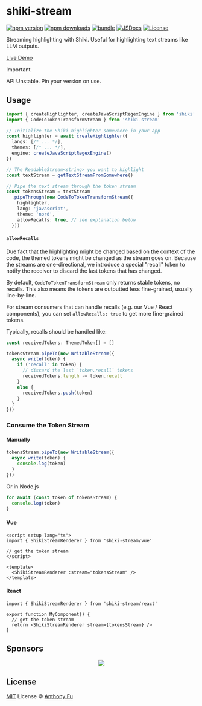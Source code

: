 # shiki-stream

[![npm version][npm-version-src]][npm-version-href]
[![npm downloads][npm-downloads-src]][npm-downloads-href]
[![bundle][bundle-src]][bundle-href]
[![JSDocs][jsdocs-src]][jsdocs-href]
[![License][license-src]][license-href]

Streaming highlighting with Shiki. Useful for highlighting text streams like LLM outputs.

[Live Demo](https://shiki-stream.netlify.app/)

> [!IMPORTANT]
> API Unstable. Pin your version on use.

## Usage

```ts
import { createHighlighter, createJavaScriptRegexEngine } from 'shiki'
import { CodeToTokenTransformStream } from 'shiki-stream'

// Initialize the Shiki highlighter somewhere in your app
const highlighter = await createHighlighter({
  langs: [/* ... */],
  themes: [/* ... */],
  engine: createJavaScriptRegexEngine()
})

// The ReadableStream<string> you want to highlight
const textStream = getTextStreamFromSomewhere()

// Pipe the text stream through the token stream
const tokensStream = textStream
  .pipeThrough(new CodeToTokenTransformStream({
    highlighter,
    lang: 'javascript',
    theme: 'nord',
    allowRecalls: true, // see explanation below
  }))
```

#### `allowRecalls`

Due fact that the highlighting might be changed based on the context of the code, the themed tokens might be changed as the stream goes on. Because the streams are one-directional, we introduce a special "recall" token to notify the receiver to discard the last tokens that has changed.

By default, `CodeToTokenTransformStream` only returns stable tokens, no recalls. This also means the tokens are outputted less fine-grained, usually line-by-line.

For stream consumers that can handle recalls (e.g. our Vue / React components), you can set `allowRecalls: true` to get more fine-grained tokens.

Typically, recalls should be handled like:

```ts
const receivedTokens: ThemedToken[] = []

tokensStream.pipeTo(new WritableStream({
  async write(token) {
    if ('recall' in token) {
      // discard the last `token.recall` tokens
      receivedTokens.length -= token.recall
    }
    else {
      receivedTokens.push(token)
    }
  }
}))
```

### Consume the Token Stream

#### Manually

```ts
tokensStream.pipeTo(new WritableStream({
  async write(token) {
    console.log(token)
  }
}))
```

Or in Node.js

```ts
for await (const token of tokensStream) {
  console.log(token)
}
```

#### Vue

```vue
<script setup lang="ts">
import { ShikiStreamRenderer } from 'shiki-stream/vue'

// get the token stream
</script>

<template>
  <ShikiStreamRenderer :stream="tokensStream" />
</template>
```

#### React

```tsx
import { ShikiStreamRenderer } from 'shiki-stream/react'

export function MyComponent() {
  // get the token stream
  return <ShikiStreamRenderer stream={tokensStream} />
}
```

## Sponsors

<p align="center">
  <a href="https://cdn.jsdelivr.net/gh/antfu/static/sponsors.svg">
    <img src='https://cdn.jsdelivr.net/gh/antfu/static/sponsors.svg'/>
  </a>
</p>

## License

[MIT](./LICENSE) License © [Anthony Fu](https://github.com/antfu)

<!-- Badges -->

[npm-version-src]: https://img.shields.io/npm/v/shiki-stream?style=flat&colorA=080f12&colorB=1fa669
[npm-version-href]: https://npmjs.com/package/shiki-stream
[npm-downloads-src]: https://img.shields.io/npm/dm/shiki-stream?style=flat&colorA=080f12&colorB=1fa669
[npm-downloads-href]: https://npmjs.com/package/shiki-stream
[bundle-src]: https://img.shields.io/bundlephobia/minzip/shiki-stream?style=flat&colorA=080f12&colorB=1fa669&label=minzip
[bundle-href]: https://bundlephobia.com/result?p=shiki-stream
[license-src]: https://img.shields.io/github/license/antfu/shiki-stream.svg?style=flat&colorA=080f12&colorB=1fa669
[license-href]: https://github.com/antfu/shiki-stream/blob/main/LICENSE
[jsdocs-src]: https://img.shields.io/badge/jsdocs-reference-080f12?style=flat&colorA=080f12&colorB=1fa669
[jsdocs-href]: https://www.jsdocs.io/package/shiki-stream

